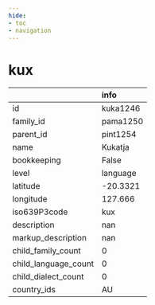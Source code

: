 ```yaml
---
hide:
- toc
- navigation
---
```

# kux
|                      | info     |
|:---------------------|:---------|
| id                   | kuka1246 |
| family_id            | pama1250 |
| parent_id            | pint1254 |
| name                 | Kukatja  |
| bookkeeping          | False    |
| level                | language |
| latitude             | -20.3321 |
| longitude            | 127.666  |
| iso639P3code         | kux      |
| description          | nan      |
| markup_description   | nan      |
| child_family_count   | 0        |
| child_language_count | 0        |
| child_dialect_count  | 0        |
| country_ids          | AU       |